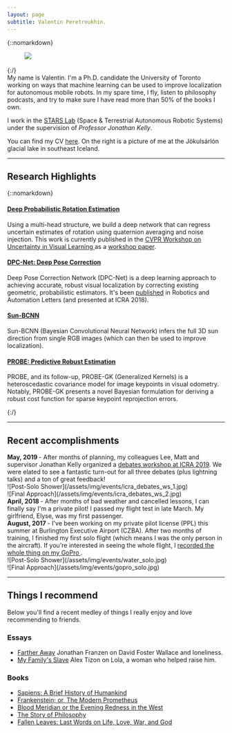 ```yaml
---
layout: page
subtitle: Valentin Peretroukhin.
---
```


<div class="pretty-links">

{::nomarkdown} 
<figure class="site-profile">
    <img src="{{ site.baseurl }}/assets/img/valentin_peretroukhin_iceland.png">
</figure>
{:/}

<div class="lead lead-about">My name is Valentin. I'm a Ph.D. candidate the University of Toronto working on ways that machine learning can be used to improve localization for autonomous mobile robots. In my spare time, I fly, listen to philosophy podcasts, and try to make sure I have read more than 50% of the books I own. 
</div>



I work in the [STARS Lab](http://www.starslab.ca) (Space & Terrestrial Autonomous Robotic Systems) under the supervision of *Professor Jonathan Kelly*.

You can find my CV [here](/assets/pdf/valentin_peretroukhin_cv.pdf). On the right is a picture of me at the Jökulsárlón glacial lake in southeast Iceland.

---
</div>

## Research Highlights
{::nomarkdown} 
<div class="projects">

  <div class="grid no-gutters">
      <div class="unit whole">
        <div class="project">
          <h4 class="project-title"><a href="https://github.com/utiasSTARS/so3_learning"><i class="fa fa-github" aria-hidden="true"></i> Deep Probabilistic Rotation Estimation</a></h4>
          <p>Using a multi-head structure, we build a deep network that can regress uncertain estimates of rotation using quaternion averaging and noise injection. This work is currently published in the  <a href="https://sites.google.com/view/uncertainty2019">CVPR Workshop on Uncertainty in Visual Learning </a> as a <a href="http://openaccess.thecvf.com/content_CVPRW_2019/papers/Uncertainty%20and%20Robustness%20in%20Deep%20Visual%20Learning/Peretroukhin_Deep_Probabilistic_Regression_of_Elements_of_SO3_using_Quaternion_Averaging_CVPRW_2019_paper.pdf"><i class="fa fa-file-text" aria-hidden="true"></i> workshop paper</a>.</p>
        </div>
      </div>
  </div><!-- grid -->

  <div class="grid no-gutters">
      <div class="unit whole">
        <div class="project">
          <h4 class="project-title"><a href="https://github.com/utiasSTARS/dpc-net"><i class="fa fa-github" aria-hidden="true"></i> DPC-Net: Deep Pose Correction</a></h4>
          <p>Deep Pose Correction Network (DPC-Net) is a deep learning approach to achieving accurate, robust visual localization by correcting existing geometric, probabilistic estimators. It's been  <a href="https://ieeexplore.ieee.org/document/8125095"><i class="fa fa-file-text" aria-hidden="true"></i> published</a> in Robotics and Automation Letters (and presented at ICRA 2018).</p>
        </div>
      </div>
  </div><!-- grid -->



  <div class="grid no-gutters">
    <div class="unit whole">
      <div class="project">
        <h4 class="project-title"><a href="https://github.com/utiasSTARS/sun-bcnn"><i class="fa fa-github" aria-hidden="true"></i> Sun-BCNN</a></h4>
        <p>Sun-BCNN (Bayesian Convolutional Neural Network) infers the full 3D sun direction from single RGB images (which can then be used to improve localization).</p>
      </div>
    </div>

  </div><!-- grid -->

  <div class="grid no-gutters">
    <div class="unit whole">
      <div class="project">
        <h4 class="project-title"><a href="https://arxiv.org/abs/1708.00171"><i class="fa fa-book" aria-hidden="true"></i>
 PROBE: Predictive Robust Estimation</a></h4>
        <p>PROBE, and its follow-up, PROBE-GK (Generalized Kernels) is a heteroscedastic covariance model for image keypoints in visual odometry. Notably, PROBE-GK presents a novel Bayesian formulation for deriving a robust cost function for sparse keypoint reprojection errors.</p>
      </div>
    </div>
  </div><!-- grid -->
  

</div>
{:/}


---
## Recent accomplishments


<div class="grid">

<div class="unit whole">
<strong> May, 2019 </strong> - After months of planning, my colleagues Lee, Matt and supervisor Jonathan Kelly organized a <a href="http://roboticsdebates.org">debates workshop at ICRA 2019</a>. We were elated to see a fantastic turn-out for all three debates (plus lightning talks) and a ton of great feedback!
</div>

<div class="unit half pub_img">
![Post-Solo Shower](/assets/img/events/icra_debates_ws_1.jpg)
</div>

<div class="unit half pub_img">
![Final Approach](/assets/img/events/icra_debates_ws_2.jpg)
</div>

<div class="unit whole">
<strong> April, 2018 </strong> - After months of bad weather and cancelled lessons, I can finally say I'm a private pilot! I passed my flight test in late March. My girlfriend, Elyse, was my first passenger.
</div>

<div class="unit whole">
<strong> August, 2017 </strong> - I've been working on my private pilot license (PPL) this summer at Burlington Executive Airport (CZBA). After two months of training, I finished my first solo flight (which means I was the only person in the aircraft). If you're interested in seeing the whole flight, I <a href="https://www.youtube.com/watch?v=kE3_-Uywr4U">
 recorded the whole thing on my GoPro <i class="fa fa-youtube-play" aria-hidden="true"></i></a>.
</div>

<div class="unit half pub_img">
![Post-Solo Shower](/assets/img/events/water_solo.jpg)
</div>

<div class="unit half pub_img">
![Final Approach](/assets/img/events/gopro_solo.jpg)
</div>


</div>



---

<div class="pretty-links">

## Things I recommend
Below you'll find a recent medley of things I really enjoy and love recommending to friends.
### Essays

+ [Farther Away](http://www.newyorker.com/magazine/2011/04/18/farther-away-jonathan-franzen)
Jonathan Franzen on David Foster Wallace and loneliness.
+ [My Family's Slave](https://www.theatlantic.com/magazine/archive/2017/06/lolas-story/524490/)
Alex Tizon on Lola, a woman who helped raise him.

### Books

+ [Sapiens: A Brief History of Humankind](https://en.wikipedia.org/wiki/Sapiens:_A_Brief_History_of_Humankind)
+ [Frankenstein; or, The Modern Prometheus](https://en.wikipedia.org/wiki/Frankenstein)
+ [Blood Meridian or the Evening Redness in the West](https://en.wikipedia.org/wiki/Blood_Meridian)
+ [The Story of Philosophy](https://en.wikipedia.org/wiki/The_Story_of_Philosophy)
+ [Fallen Leaves: Last Words on Life, Love, War, and God](https://www.goodreads.com/book/show/21412198-fallen-leaves)

<!-- ### Music & Misc
<div class="grid">
<div class="unit half">
<iframe width="100%" height="225px" src="https://www.youtube.com/embed/vAoADCSpD-8" frameborder="0" allowfullscreen></iframe>
</div>
<div class="unit half">
<iframe width="100%" height="225px" src="https://www.youtube.com/embed/VCb91rATBHI" frameborder="0" allowfullscreen></iframe>
</div>
</div>
<div class="grid">
<div class="unit half">
<iframe width="100%" height="225px" src="https://www.youtube.com/embed/LuV27lcdL4k" frameborder="0" allowfullscreen></iframe>
</div>
<div class="unit half">
<iframe width="100%" height="225px" src="https://www.youtube.com/embed/cyW5z-M2yzw" frameborder="0" allowfullscreen></iframe>
</div>
</div>   -->
<!-- 
### Puzzles & Paradoxes
+ [Two envelopes problem](https://en.wikipedia.org/wiki/Two_envelopes_problem)
+ [The king's wine](http://www.mindcipher.com/puzzles/121) -->

</div>


